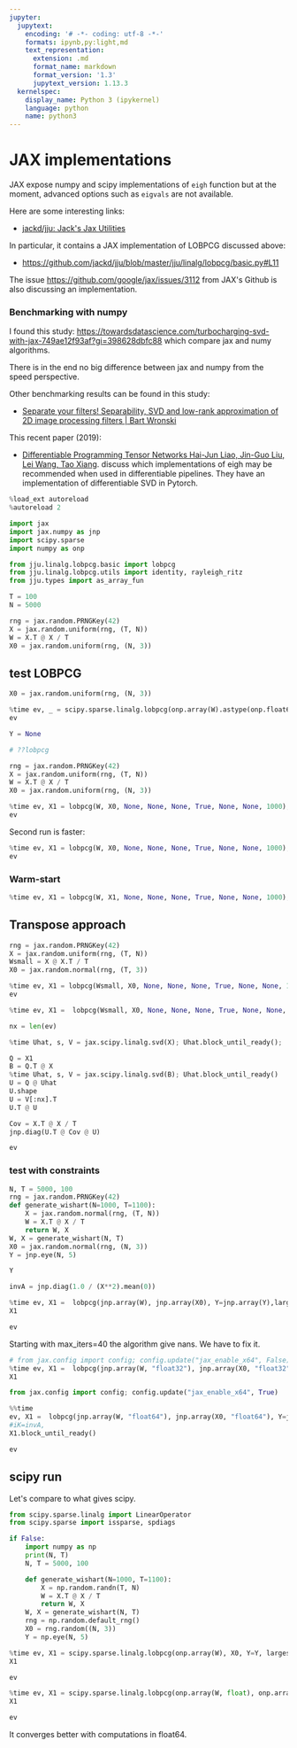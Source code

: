 ```yaml
---
jupyter:
  jupytext:
    encoding: '# -*- coding: utf-8 -*-'
    formats: ipynb,py:light,md
    text_representation:
      extension: .md
      format_name: markdown
      format_version: '1.3'
      jupytext_version: 1.13.3
  kernelspec:
    display_name: Python 3 (ipykernel)
    language: python
    name: python3
---
```


<!-- #region -->

# JAX implementations

JAX expose numpy and scipy implementations of `eigh` function but at the moment, advanced options such as `eigvals` are not available.

Here are some interesting links:
- [jackd/jju: Jack's Jax Utilities](https://github.com/jackd/jju)

In particular, it contains a JAX implementation of LOBPCG discussed above:
- https://github.com/jackd/jju/blob/master/jju/linalg/lobpcg/basic.py#L11

The issue https://github.com/google/jax/issues/3112 from JAX's Github is also discussing an implementation.

### Benchmarking with numpy

I found this study:
https://towardsdatascience.com/turbocharging-svd-with-jax-749ae12f93af?gi=398628dbfc88
which compare jax and numy algorithms.

There is in the end no big difference between jax and numpy from the speed perspective.


Other benchmarking results can be found in this study:
- [Separate your filters! Separability, SVD and low-rank approximation of 2D image processing filters | Bart Wronski](https://arxiv.org/pdf/2009.07542.pdf)

This recent paper (2019):
- [Differentiable Programming Tensor Networks
Hai-Jun Liao, Jin-Guo Liu, Lei Wang, Tao Xiang](https://arxiv.org/abs/1903.09650).
discuss which implementations of eigh may be recommended when used in differentiable pipelines.
They have an implementation of differentiable SVD in Pytorch.
<!-- #endregion -->

```python
%load_ext autoreload
%autoreload 2
```

```python
import jax
import jax.numpy as jnp
import scipy.sparse
import numpy as onp

from jju.linalg.lobpcg.basic import lobpcg
from jju.linalg.lobpcg.utils import identity, rayleigh_ritz
from jju.types import as_array_fun
```

```python
T = 100
N = 5000
```

```python
rng = jax.random.PRNGKey(42)
X = jax.random.uniform(rng, (T, N))
W = X.T @ X / T
X0 = jax.random.uniform(rng, (N, 3))
```


## test LOBPCG

```python
X0 = jax.random.uniform(rng, (N, 3))
```


```python
%time ev, _ = scipy.sparse.linalg.lobpcg(onp.array(W).astype(onp.float64), onp.array(X0).astype(onp.float64))
ev
```

```python
Y = None
```


```python
# ??lobpcg
```

```python
rng = jax.random.PRNGKey(42)
X = jax.random.uniform(rng, (T, N))
W = X.T @ X / T
X0 = jax.random.uniform(rng, (N, 3))

%time ev, X1 = lobpcg(W, X0, None, None, None, True, None, None, 1000); ev.block_until_ready(); ev.block_until_ready()
ev
```

Second run is faster:

```python
%time ev, X1 = lobpcg(W, X0, None, None, None, True, None, None, 1000); ev.block_until_ready(); ev.block_until_ready()
ev
```

### Warm-start

```python
%time ev, X1 = lobpcg(W, X1, None, None, None, True, None, None, 1000); ev.block_until_ready(); ev.block_until_ready()
```

## Transpose approach

```python
rng = jax.random.PRNGKey(42)
X = jax.random.uniform(rng, (T, N))
Wsmall = X @ X.T / T
X0 = jax.random.normal(rng, (T, 3))

%time ev, X1 = lobpcg(Wsmall, X0, None, None, None, True, None, None, 1000); ev.block_until_ready(); ev.block_until_ready()
ev
```

```python
%time ev, X1 =  lobpcg(Wsmall, X0, None, None, None, True, None, None, 1000); ev.block_until_ready()
```

```python
nx = len(ev)
```

```python
%time Uhat, s, V = jax.scipy.linalg.svd(X); Uhat.block_until_ready();
```

```python
Q = X1
B = Q.T @ X
%time Uhat, s, V = jax.scipy.linalg.svd(B); Uhat.block_until_ready()
U = Q @ Uhat
U.shape
U = V[:nx].T
U.T @ U
```

```python
Cov = X.T @ X / T
jnp.diag(U.T @ Cov @ U)
```

```python
ev
```

### test with constraints

```python
N, T = 5000, 100
rng = jax.random.PRNGKey(42)
def generate_wishart(N=1000, T=1100):
    X = jax.random.normal(rng, (T, N))
    W = X.T @ X / T
    return W, X
W, X = generate_wishart(N, T)
X0 = jax.random.normal(rng, (N, 3))
Y = jnp.eye(N, 5)
```

```python
Y
```

```python
invA = jnp.diag(1.0 / (X**2).mean(0))
```

```python
%time ev, X1 =  lobpcg(jnp.array(W), jnp.array(X0), Y=jnp.array(Y),largest=True, max_iters=39); ev.block_until_ready();#iK=invA, 
X1
```

```python
ev
```

Starting with max_iters=40 the algorithm give nans.
We have to fix it.

```python
# from jax.config import config; config.update("jax_enable_x64", False)
%time ev, X1 =  lobpcg(jnp.array(W, "float32"), jnp.array(X0, "float32"), Y=jnp.array(Y, "float32"),largest=True, max_iters=40); ev.block_until_ready();#iK=invA, 
X1
```

```python
from jax.config import config; config.update("jax_enable_x64", True)
```

```python
%%time 
ev, X1 =  lobpcg(jnp.array(W, "float64"), jnp.array(X0, "float64"), Y=jnp.array(Y, "float64"), largest=True, max_iters=40); ev.block_until_ready();
#iK=invA, 
X1.block_until_ready()
```

```python
ev
```

## scipy run 


Let's compare to what gives scipy.

```python
from scipy.sparse.linalg import LinearOperator
from scipy.sparse import issparse, spdiags
```

```python
if False:
    import numpy as np
    print(N, T)
    N, T = 5000, 100

    def generate_wishart(N=1000, T=1100):
        X = np.random.randn(T, N)
        W = X.T @ X / T
        return W, X
    W, X = generate_wishart(N, T)
    rng = np.random.default_rng()
    X0 = rng.random((N, 3))
    Y = np.eye(N, 5)
```

```python
%time ev, X1 = scipy.sparse.linalg.lobpcg(onp.array(W), X0, Y=Y, largest=True, maxiter=39)
X1
```

```python
ev
```

```python
%time ev, X1 = scipy.sparse.linalg.lobpcg(onp.array(W, float), onp.array(X0, float), Y=onp.array(Y, float), largest=True, maxiter=39)
X1
```

```python
ev
```

It converges better with computations in float64.
